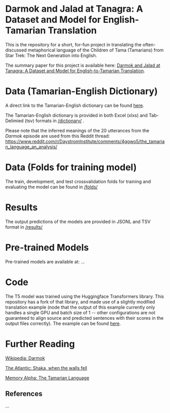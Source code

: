 Darmok and Jalad at Tanagra: A Dataset and Model for English-Tamarian Translation
=========================================================================

This is the repository for a short, for-fun project in translating the often-discussed metaphorical language of the Children of Tama (Tamarians) from Star Trek: The Next Generation into English. 

The summary paper for this project is available here: [Darmok and Jalad at Tanagra: A Dataset and Model for English-to-Tamarian Translation](http://cognitiveai.org/dist/Darmok_and_Jalad_at_Tanagra_English_Tamarian_Translation_arxiv.pdf).

Data (Tamarian-English Dictionary)
========
A direct link to the Tamarian-English dictionary can be found [here](dictionary/Tamarian%20Dictionary.tsv).

The Tamarian-English dictionary is provided in both Excel (xlxs) and Tab-Delimied (tsv) formats in [/dictionary/](dictionary/) .

Please note that the inferred meanings of the 20 utterances from the *Darmok* episode are used from this Reddit thread: https://www.reddit.com/r/DaystromInstitute/comments/4ggwo5/the_tamarian_language_an_analysis/


Data (Folds for training model)
========
The train, development, and test crossvalidation folds for training and evaluating the model can be found in [/folds/](folds/)

Results
========
The output predictions of the models are provided in JSONL and TSV format in [/results/](results/)

Pre-trained Models
========
Pre-trained models are available at: ...

Code
========
The T5 model was trained using the Huggingface Transformers library.  This repository has a fork of that library, and made use of a slightly modified translation example (node that the output of this example currently only handles a single GPU and batch size of 1 -- other configurations are not guaranteed to align source and predicted sentences with their scores in the output files correctly).  The example can be found [here](transformers/examples/pytorch/translation/).

Further Reading
========

[Wikipedia: Darmok](https://en.wikipedia.org/wiki/Darmok)

[The Atlantic: Shaka, when the walls fell](https://www.theatlantic.com/entertainment/archive/2014/06/star-trek-tng-and-the-limits-of-language-shaka-when-the-walls-fell/372107/)

[Memory Alpha: The Tamarian Language](https://memory-alpha.fandom.com/wiki/Tamarian_language)


## References

...

